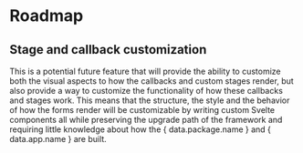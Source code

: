 <script>
  // import Image from '../../image.svelte';

  export let data;
</script>

# Roadmap

## Stage and callback customization

This is a potential future feature that will provide the ability to customize both the visual aspects to how the callbacks and custom stages render, but also provide a way to customize the functionality of how these callbacks and stages work. This means that the structure, the style and the behavior of how the forms render will be customizable by writing custom Svelte components all while preserving the upgrade path of the framework and requiring little knowledge about how the { data.package.name } and { data.app.name } are built.
